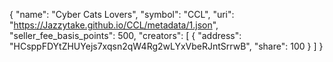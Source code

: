 {
  "name": "Cyber Cats Lovers",
  "symbol": "CCL",
  "uri": "https://Jazzytake.github.io/CCL/metadata/1.json",
  "seller_fee_basis_points": 500,
  "creators": [
    {
      "address": "HCsppFDYtZHUYejs7xqsn2qW4Rg2wLYxVbeRJntSrrwB",
      "share": 100
    }
  ]
}
